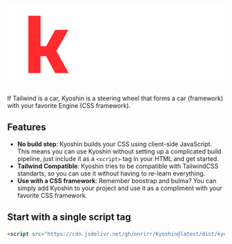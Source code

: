 ![Logo](LOGO.png)


If Tailwind is a car, Kyoshin is a steering wheel that forms a car (framework) with your favorite Engine (CSS framework).

## Features
- **No build step**: Kyoshin builds your CSS using client-side JavaScript. This means you can use Kyoshin without setting up a complicated build pipeline, just include it as a `<script>` tag in your HTML and get started.
- **Tailwind Compatible**: Kyoshin tries to be compatible with TailwindCSS standarts, so you can use it without having to re-learn everything.
- **Use with a CSS framework**: Remember boostrap and bulma? You can simply add Kyoshin to your project and use it as a compliment with your favorite CSS framework.

## Start with a single script tag
```html
<script src="https://cdn.jsdelivr.net/gh/onrirr/Kyoshin@latest/dist/kyoshin.min.js"></script>
```
